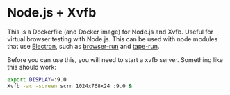 # Node.js + Xvfb

This is a Dockerfile (and Docker image) for Node.js and Xvfb. Useful for virtual browser testing with Node.js. This can be used with node modules that use [Electron](http://ghub.io/electron), such as [browser-run](http://ghub.io/browser-run) and [tape-run](http://ghub.io/tape-run).

Before you can use this, you will need to start a xvfb server. Something like this should work:

```bash
export DISPLAY=:9.0
Xvfb -ac -screen scrn 1024x768x24 :9.0 &
```
